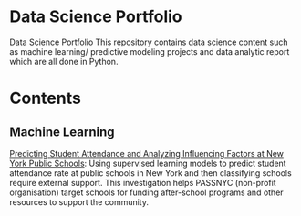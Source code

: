 # Data Science Portfolio
Data Science Portfolio
This repository contains data science content such as machine learning/ predictive modeling projects and data analytic report which are all done in Python.

# Contents
## Machine Learning
  [Predicting Student Attendance and Analyzing Influencing Factors at New York Public Schools](https://github.com/ayan1995/Data-Science-Portfolio/blob/a258d71181c623c3f9f81b36d58169d82b443e2b/Passnyc%20Predicting%20Attendance/Capstone%20Passnyc%20Data.ipynb):
  Using supervised learning models to predict student attendance rate at public schools in New York and then classifying schools require external support. This investigation helps PASSNYC (non-profit organisation) target schools for funding after-school programs and other resources to support the community.
